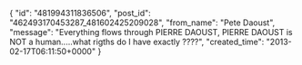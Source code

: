  {
   "id": "481994311836506",
   "post_id": "462493170453287_481602425209028",
   "from_name": "Pete Daoust",
   "message": "Everything flows through PIERRE DAOUST, PIERRE DAOUST is NOT a human.....what rigths do I have exactly ????",
   "created_time": "2013-02-17T06:11:50+0000"
 }
